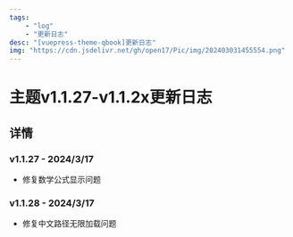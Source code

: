 ```yaml
---
tags:
    - "log"
    - "更新日志"
desc: "[vuepress-theme-qbook]更新日志"
img: "https://cdn.jsdelivr.net/gh/open17/Pic/img/202403031455554.png"
---
```

# 主题v1.1.27-v1.1.2x更新日志

## 详情

### v1.1.27 - 2024/3/17
- 修复数学公式显示问题

### v1.1.28 - 2024/3/17
- 修复中文路径无限加载问题